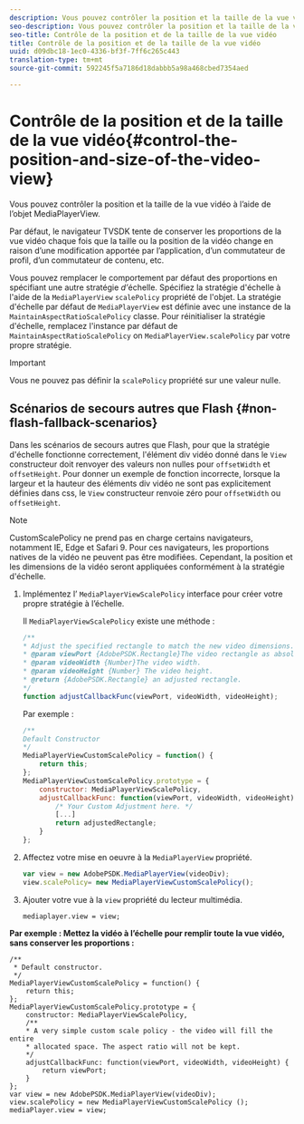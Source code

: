 ```yaml
---
description: Vous pouvez contrôler la position et la taille de la vue vidéo à l’aide de l’objet MediaPlayerView.
seo-description: Vous pouvez contrôler la position et la taille de la vue vidéo à l’aide de l’objet MediaPlayerView.
seo-title: Contrôle de la position et de la taille de la vue vidéo
title: Contrôle de la position et de la taille de la vue vidéo
uuid: d09dbc18-1ec0-4336-bf3f-7ff6c265c443
translation-type: tm+mt
source-git-commit: 592245f5a7186d18dabbb5a98a468cbed7354aed

---
```



# Contrôle de la position et de la taille de la vue vidéo{#control-the-position-and-size-of-the-video-view}

Vous pouvez contrôler la position et la taille de la vue vidéo à l’aide de l’objet MediaPlayerView.

Par défaut, le navigateur TVSDK tente de conserver les proportions de la vue vidéo chaque fois que la taille ou la position de la vidéo change en raison d’une modification apportée par l’application, d’un commutateur de profil, d’un commutateur de contenu, etc.

Vous pouvez remplacer le comportement par défaut des proportions en spécifiant une autre stratégie *d’*&#x200B;échelle. Spécifiez la stratégie d&#39;échelle à l&#39;aide de la `MediaPlayerView` `scalePolicy` propriété de l&#39;objet. La stratégie d&#39;échelle par défaut de `MediaPlayerView` est définie avec une instance de la `MaintainAspectRatioScalePolicy` classe. Pour réinitialiser la stratégie d&#39;échelle, remplacez l&#39;instance par défaut de `MaintainAspectRatioScalePolicy` on `MediaPlayerView.scalePolicy` par votre propre stratégie.

>[!IMPORTANT]
>
>Vous ne pouvez pas définir la `scalePolicy` propriété sur une valeur nulle.

## Scénarios de secours autres que Flash {#non-flash-fallback-scenarios}

Dans les scénarios de secours autres que Flash, pour que la stratégie d&#39;échelle fonctionne correctement, l&#39;élément div vidéo donné dans le `View` constructeur doit renvoyer des valeurs non nulles pour `offsetWidth` et `offsetHeight`. Pour donner un exemple de fonction incorrecte, lorsque la largeur et la hauteur des éléments div vidéo ne sont pas explicitement définies dans css, le `View` constructeur renvoie zéro pour `offsetWidth` ou `offsetHeight`.

>[!NOTE]
>
>CustomScalePolicy ne prend pas en charge certains navigateurs, notamment IE, Edge et Safari 9. Pour ces navigateurs, les proportions natives de la vidéo ne peuvent pas être modifiées. Cependant, la position et les dimensions de la vidéo seront appliquées conformément à la stratégie d&#39;échelle.

1. Implémentez l’ `MediaPlayerViewScalePolicy` interface pour créer votre propre stratégie à l’échelle.

   Il `MediaPlayerViewScalePolicy` existe une méthode :

   ```js
   /** 
   * Adjust the specified rectangle to match the new video dimensions. 
   * @param viewPort {AdobePSDK.Rectangle}The video rectangle as absolute position. 
   * @param videoWidth {Number}The video width. 
   * @param videoHeight {Number} The video height. 
   * @return {AdobePSDK.Rectangle} an adjusted rectangle. 
   */ 
   function adjustCallbackFunc(viewPort, videoWidth, videoHeight);
   ```

   Par exemple :

   ```js
   /** 
   Default Constructor 
   */ 
   MediaPlayerViewCustomScalePolicy = function() { 
       return this; 
   }; 
   MediaPlayerViewCustomScalePolicy.prototype = { 
       constructor: MediaPlayerViewScalePolicy, 
       adjustCallbackFunc: function(viewPort, videoWidth, videoHeight) { 
           /* Your Custom Adjustment here. */ 
           [...] 
           return adjustedRectangle; 
       } 
   };
   ```

1. Affectez votre mise en oeuvre à la `MediaPlayerView` propriété.

   ```js
   var view = new AdobePSDK.MediaPlayerView(videoDiv); 
   view.scalePolicy= new MediaPlayerViewCustomScalePolicy();
   ```

1. Ajouter votre vue à la `view` propriété du lecteur multimédia.

   ```
   mediaplayer.view = view;
   ```

<!--<a id="example_ABCD79AE29DB4A668F9A8B729FE44AF9"></a>-->

**Par exemple : Mettez la vidéo à l’échelle pour remplir toute la vue vidéo, sans conserver les proportions :**

```
/** 
 * Default constructor. 
 */ 
MediaPlayerViewCustomScalePolicy = function() { 
    return this; 
}; 
MediaPlayerViewCustomScalePolicy.prototype = { 
    constructor: MediaPlayerViewScalePolicy, 
    /** 
    * A very simple custom scale policy - the video will fill the entire 
    * allocated space. The aspect ratio will not be kept. 
    */ 
    adjustCallbackFunc: function(viewPort, videoWidth, videoHeight) { 
        return viewPort; 
    } 
}; 
var view = new AdobePSDK.MediaPlayerView(videoDiv); 
view.scalePolicy = new MediaPlayerViewCustomScalePolicy (); 
mediaPlayer.view = view;
```

